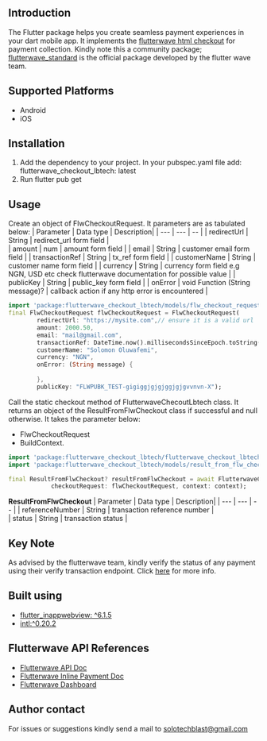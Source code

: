 

## Introduction
The Flutter package helps you create seamless payment experiences in your dart mobile app. It implements the [flutterwave html checkout](https://developer.flutterwave.com/docs/html-checkout) for payment collection.
Kindly note this a community package; [flutterwave_standard](https://pub.dev/packages/flutterwave_standard) is the official package developed by the flutter wave team. 
## Supported Platforms
- Android
- iOS

## Installation 
1.  Add the dependency to your project. In your pubspec.yaml file add: flutterwave_checkout_lbtech: latest
2.  Run flutter pub get


## Usage
Create an object of FlwCheckoutRequest. It parameters are as tabulated below:
| Parameter | Data type | Description|
| --- | --- | -- |
| redirectUrl | String | redirect_url form field |  
| amount | num | amount form field |
| email | String | customer email form field |
| transactionRef | String | tx_ref form field |
| customerName | String | customer name form field |
| currency | String | currency form field e.g NGN, USD etc check flutterwave documentation for possible value |
| publicKey | String | public_key form field |
| onError | void Function (String message)? | callback action if any http error is encountered |

```dart
import 'package:flutterwave_checkout_lbtech/models/flw_checkout_request.dart';
final FlwCheckoutRequest flwCheckoutRequest = FlwCheckoutRequest(
        redirectUrl: "https://mysite.com",// ensure it is a valid url 
        amount: 2000.50,
        email: "mail@gmail.com",
        transactionRef: DateTime.now().millisecondsSinceEpoch.toString(),
        customerName: "Solomon Oluwafemi",
        currency: "NGN",
        onError: (String message) {
          
        },
        publicKey: "FLWPUBK_TEST-gigiggjgjgjggjgjgvvnvn-X");
```
Call the static checkout method  of FlutterwaveChecoutLbtech class. It returns an object of the ResultFromFlwCheckout class if successful and null otherwise.
 It takes the parameter below:
- FlwCheckoutRequest 
- BuildContext.
```dart
import 'package:flutterwave_checkout_lbtech/flutterwave_checkout_lbtech.dart';
import 'package:flutterwave_checkout_lbtech/models/result_from_flw_checkout.dart';

final ResultFromFlwCheckout? resultFromFlwCheckout = await FlutterwaveChecoutLbtech.checkout(
            checkoutRequest: flwCheckoutRequest, context: context);
```
**ResultFromFlwCheckout**
| Parameter | Data type | Description|
| --- | --- | -- |
| referenceNumber | String | transaction reference number |  
| status | String | transaction status |

## Key Note
As advised by the flutterwave team, kindly verify the status of any payment using their verify transaction endpoint. Click [here](https://developer.flutterwave.com/reference/verify-transaction-with-tx_ref) for more info.
## Built using
- [flutter_inappwebview: ^6.1.5](https://pub.dev/packages/flutter_inappwebview) 
- [intl:^0.20.2](https://pub.dev/packages/intl)

## Flutterwave API References
- [Flutterwave API Doc](https://developer.flutterwave.com/docs)
- [Flutterwave Inline Payment Doc](https://developer.flutterwave.com/docs/flutterwave-inline)
- [Flutterwave Dashboard](https://dashboard.flutterwave.com/login)

## Author contact
For issues or suggestions kindly send a mail to solotechblast@gmail.com